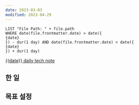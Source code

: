 ```yaml
---
date: 2023-03-03
modified: 2023-04-29
---
```


```dataview
LIST "File Path: " + file.path
WHERE date(file.frontmatter.date) > date({
{date}
}) - dur(1 day) AND date(file.frontmatter.date) < date({
{date}
}) + dur(1 day)
```

[{{date}} daily tech note](../../topic/tech-review/T{{date}}/T{{date}})

## 한 일

## 목표 설정

